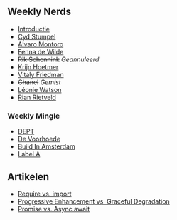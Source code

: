 ## Weekly Nerds
-   [Introductie](/wiki/Weekly-Nerds)
-   [Cyd Stumpel](./Cyd-Stumpel)
-   [Alvaro Montoro](./Alvaro-Montoro)
-   [Fenna de Wilde](./Fenna-de-Wilde)
-   <s>Rik Schennink</s> *Geannuleerd*
-   [Krijn Hoetmer](./Krijn-Hoetmer)
-   [Vitaly Friedman](./Vitaly-Friedman)
-   <s>Chanel</s> *Gemist*
-   [Léonie Watson](./Léonie-Watson)
-   [Rian Rietveld](./Rian-Rietveld)

### Weekly Mingle
-   [DEPT](./DEPT)
-   [De Voorhoede](./De-Voorhoede)
-   [Build In Amsterdam](./Build-In-Amsterdam)
-   [Label A](./Label-A)


## Artikelen
-   [Require vs. import](./Require-vs-import)
-   [Progressive Enhancement vs. Graceful Degradation](./PE-vs-GD)
-   [Promise vs. Async await](./promise-vs-async-await)

